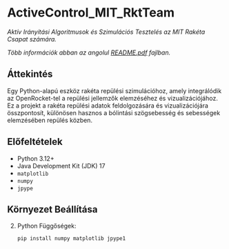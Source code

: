 # ActiveControl_MIT_RktTeam
*Aktív Irányítási Algoritmusok és Szimulációs Tesztelés az MIT Rakéta Csapat számára.*

*Több információk abban az angolul [README.pdf](https://github.com/MDNich/ActiveControl_MIT_RktTeam/blob/main/README.pdf) fajlban.*

## Áttekintés
Egy Python-alapú eszköz rakéta repülési szimulációhoz, amely integrálódik az OpenRocket-tel a repülési jellemzők elemzéséhez és vizualizációjához. Ez a projekt a rakéta repülési adatok feldolgozására és vizualizációjára összpontosít, különösen hasznos a bólintási szögsebesség és sebességek elemzésében repülés közben.

## Előfeltételek
- Python 3.12+
- Java Development Kit (JDK) 17
- `matplotlib`
- `numpy`
- `jpype`

## Környezet Beállítása

2. Python Függőségek:
   ```bash
   pip install numpy matplotlib jpype1
   ```
